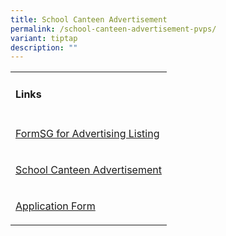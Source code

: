 ```yaml
---
title: School Canteen Advertisement
permalink: /school-canteen-advertisement-pvps/
variant: tiptap
description: ""
---
```

<table>
<tbody>
<tr>
<td rowspan="1" colspan="1">
<h4><strong>Links</strong></h4>
</td>
</tr>
<tr>
<td rowspan="1" colspan="1">
<p><a href="https://form.gov.sg/63ed8c44fbe9b700127a224a" rel="noopener noreferrer nofollow" target="_blank">FormSG for Advertising Listing</a>
</p>
</td>
</tr>
<tr>
<td rowspan="1" colspan="1">
<p><a href="/files/School_Canteen_Advertisement_PVPS.pdf" rel="noopener noreferrer nofollow" target="_blank">School Canteen Advertisement</a>
</p>
</td>
</tr>
<tr>
<td rowspan="1" colspan="1">
<p><a href="/files/application_form.pdf" rel="noopener noreferrer nofollow" target="_blank">Application Form</a>
</p>
</td>
</tr>
</tbody>
</table>
<p></p>
